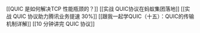 [[QUIC 是如何解决TCP 性能瓶颈的？]]
[[实战 QUIC协议在蚂蚁集团落地]]
[[实战 QUIC 协议助力腾讯业务提速 30%]]
[[跟我一起学QUIC（十五）：QUIC的传输机制详解]]
[[10 分钟讲完 QUIC 协议]]
